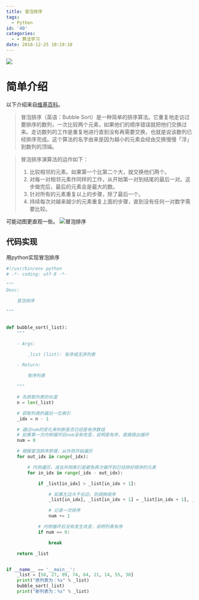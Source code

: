 ```yaml
---
title: 冒泡排序
tags:
  - Python
id: '40'
categories:
  - - 算法学习
date: 2018-12-25 10:19:18
---
```


![](https://upload.wikimedia.org/wikipedia/commons/3/37/Bubble_sort_animation.gif)

# 简单介绍

以下介绍来自[维基百科](https://zh.wikipedia.org/wiki/%E5%86%92%E6%B3%A1%E6%8E%92%E5%BA%8F)。

> 冒泡排序（英语：Bubble Sort）是一种简单的排序算法。它重复地走访过要排序的数列，一次比较两个元素，如果他们的顺序错误就把他们交换过来。走访数列的工作是重复地进行直到没有再需要交换，也就是说该数列已经排序完成。这个算法的名字由来是因为越小的元素会经由交换慢慢「浮」到数列的顶端。
<!-- more -->
> 冒泡排序演算法的运作如下：
> 
> 1.  比较相邻的元素。如果第一个比第二个大，就交换他们两个。
> 2.  对每一对相邻元素作同样的工作，从开始第一对到结尾的最后一对。这步做完后，最后的元素会是最大的数。
> 3.  针对所有的元素重复以上的步骤，除了最后一个。
> 4.  持续每次对越来越少的元素重复上面的步骤，直到没有任何一对数字需要比较。

可能动图更直观一些。 ![冒泡排序](https://ws4.sinaimg.cn/large/006tKfTcly1g07kob37eig30my075wqv.gif)

## 代码实现

用python实现冒泡排序

```python
#!/usr/bin/env python
# -*- coding: utf-8 -*-

"""
Desc:

    冒泡排序

"""


def bubble_sort(_list):
    """

    - Args:

        _list (list): 有序或无序列表

    - Return:

        有序列表

    """

    # 先获取列表的长度
    n = len(_list)

    # 获取列表的最后一位索引
    _idx = n - 1

    # 通过num的变化来判断是否已经是有序数组
    # 如果第一次内侧循环后num没有改变，说明是有序，直接跳出循环
    num = 0

    # 根据冒泡排序原理，从外侧开始遍历
    for out_idx in range(_idx):

        # 内侧遍历，减去外侧索引是避免再次循环到已经排好顺序的元素
        for in_idx in range(_idx - out_idx):

            if _list[in_idx] > _list[in_idx + 1]:

                # 如果左边大于右边，则调换顺序
                _list[in_idx], _list[in_idx + 1] = _list[in_idx + 1], _list[in_idx]

                # 记录一次排序
                num += 1

            # 内侧循环后没有发生改变，说明列表有序
            if num == 0:

                break

    return _list


if __name__ == '__main__':
    _list = [58, 27, 99, 74, 64, 21, 14, 55, 30]
    print("原列表为：%s" % _list)
    bubble_sort(_list)
    print("新列表为：%s" % _list)

```